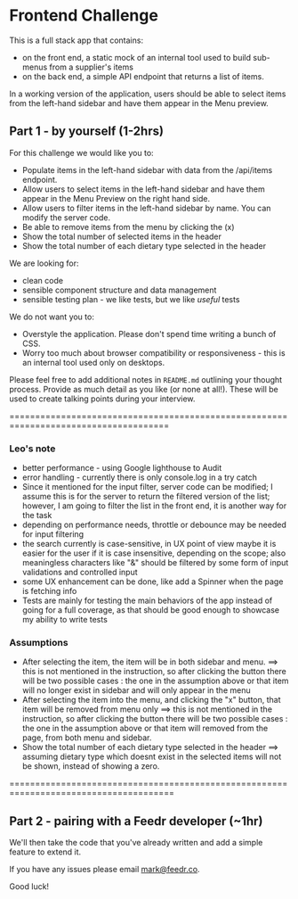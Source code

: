 # Frontend Challenge 

This is a full stack app that contains:
- on the front end, a static mock of an internal tool used to build sub-menus from a supplier's items
- on the back end, a simple API endpoint that returns a list of items.

In a working version of the application, users should be able to select items from the left-hand sidebar and have them appear in the Menu preview.

## Part 1 - by yourself (1-2hrs)

For this challenge we would like you to:

- Populate items in the left-hand sidebar with data from the /api/items endpoint.
- Allow users to select items in the left-hand sidebar and have them appear in the Menu Preview on the right hand side.
- Allow users to filter items in the left-hand sidebar by name. You can modify the server code.
- Be able to remove items from the menu by clicking the (x)
- Show the total number of selected items in the header
- Show the total number of each dietary type selected in the header

We are looking for: 
- clean code
- sensible component structure and data management 
- sensible testing plan - we like tests, but we like *useful* tests 

We do not want you to:

- Overstyle the application. Please don't spend time writing a bunch of CSS.
- Worry too much about browser compatibility or responsiveness - this is an internal tool used only on desktops. 

Please feel free to add additional notes in `README.md` outlining your thought process. Provide as much detail as you like (or none at all!). These will be used to create talking points during your interview.

=====================================================================================

### Leo's note
- better performance - using Google lighthouse to Audit
- error handling - currently there is only console.log in a try catch
- Since it mentioned for the input filter, server code can be modified; I assume this is for the server to return the filtered version of the list; however, I am going to filter the list in the front end, it is another way for the task
- depending on performance needs, throttle or debounce may be needed for input filtering
- the search currently is case-sensitive, in UX point of view maybe it is easier for the user if it is case insensitive, depending on the scope; also meaningless characters like "&" should be filtered by some form of input validations and controlled input 
- some UX enhancement can be done, like add a Spinner when the page is fetching info
- Tests are mainly for testing the main behaviors of the app instead of going for a full coverage, as that should be good enough to showcase my ability to write tests

### Assumptions
- After selecting the item, the item will be in both sidebar and menu.
==> this is not mentioned in the instruction, so after clicking the button there will be two possible cases : the one in the assumption above or that item will no longer exist in sidebar and will only appear in the menu
- After selecting the item into the menu, and clicking the "x" button, that item will be removed from menu only
==> this is not mentioned in the instruction, so after clicking the button there will be two possible cases : the one in the assumption above or that item will removed from the page, from both menu and sidebar.
- Show the total number of each dietary type selected in the header 
==> assuming dietary type which doesnt exist in the selected items will not be shown, instead of showing a zero.

======================================================================================

## Part 2 - pairing with a Feedr developer (~1hr)

We'll then take the code that you've already written and add a simple feature to extend it.


If you have any issues please email mark@feedr.co.

Good luck!
